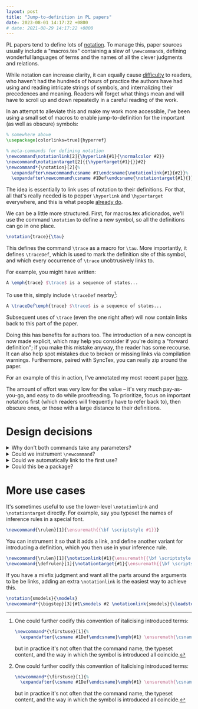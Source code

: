 ```yaml
---
layout: post
title: "Jump-to-definition in PL papers"
date: 2023-08-01 14:17:22 +0800
# date: 2021-08-29 14:17:22 +0800
---
```


<!-- Wrangling your LaTeX notation -->

PL papers tend to define lots of [notation](https://www.jsoftware.com/papers/tot.htm).
To manage this, paper sources usually include a "macros.tex" containing a slew of `\newcommand`s, defining wonderful languages of terms and the names of all the clever judgments and relations.

<!-- For this reason, -->

<!-- The benefit of this is being able to express ideas succinctly and clearly. -->
<!-- tower of abstractions on top of discrete math concepts so writing everything in type theory would be too much -->
<!-- Consequently, -->

<!-- Ē Ĕ Ë 𝔼 -->

<!-- For authors, this is great. There is the benefit of seeing the paper in both explicit and typeset forms, leading to an even greater ability to pile on the abstraction. -->

<!-- there is no problem, since they can see the source -->

<!-- For readers, it can make the paper [impenetrable](https://blog.sigplan.org/2020/09/29/pl-notation-is-a-barrier-to-entry/). -->

While notation can increase clarity, it can equally cause [difficulty](https://blog.sigplan.org/2020/09/29/pl-notation-is-a-barrier-to-entry/) to readers, who
haven't had the hundreds of hours of practice the authors have had using and reading intricate strings of symbols, and internalizing their precedences and meaning.
Readers will forget what things mean and will have to scroll up and down repeatedly in a careful reading of the work.

<!-- while you can easily distinguish E from E from E by its long name, it may take a while before they can. -->

<!-- Since we are stuck with LaTeX for the foreseeable future, to make your paper more accessible, consider helping them to this, by helping them jump to definition. -->
<!-- here is a more compact and opinionated set of macros. -->

In an attempt to alleviate this and make my work more accessible, I've been using a small set of macros to enable jump-to-definition for the important (as well as obscure) symbols:

<!-- help readers -->

```latex
% somewhere above
\usepackage[colorlinks=true]{hyperref}

% meta-commands for defining notation
\newcommand\notationlink[2]{\hyperlink{#1}{\normalcolor #2}}
\newcommand\notationtarget[2]{{\hypertarget{#1}{}}#2}
\newcommand*{\notation}[2]{%
  \expandafter\newcommand\csname #1\endcsname{\notationlink{#1}{#2}}%
  \expandafter\newcommand\csname #1Def\endcsname{\notationtarget{#1}{}}}
```

The idea is essentially to link uses of notation to their definitions. For that, all that's really needed is to pepper `\hyperlink` and `\hypertarget` everywhere, and this is what people [already do](https://damaru2.github.io/general/notations_with_links/).

We can be a little more structured. First, for macros.tex aficionados, we'll use the command `\notation` to define a new symbol, so all the definitions can go in one place.

```latex
\notation{trace}{\tau}
```

This defines the command `\trace` as a macro for `\tau`.
More importantly, it defines `\traceDef`, which is used to mark the definition site of this symbol, and which every occurrence of `\trace` unobtrusively links to.

For example, you might have written:

```latex
A \emph{trace} $\trace$ is a sequence of states...
```

To use this, simply include `\traceDef` nearby[^1]:

```latex
A \traceDef\emph{trace} $\trace$ is a sequence of states...
```

Subsequent uses of `\trace` (even the one right after) will now contain links back to this part of the paper.

<!-- There are benefits for authors too. -->
Doing this has benefits for authors too.
The introduction of a new concept is now made explicit, which may help you consider if you're doing a "forward definition"; if you make this mistake anyway, the reader has some recourse.
It can also help spot mistakes due to broken or missing links via compilation warnings.
Furthermore, paired with SyncTex, you can really zip around the paper.
<!-- navigation around the paper is supercharged. -->

For an example of this in action, I've annotated my most recent paper [here]().

The amount of effort was very low for the value &ndash; it's very much pay-as-you-go, and easy to do while proofreading.
To prioritize, focus on important notations first (which readers will frequently have to refer back to), then obscure ones, or those with a large distance to their definitions.

<!-- Of course, all this only helps if it goes on top of focused effort to simplify and standardize your notation. -->

<!-- Read on for a discussion of the [design](#design-decisions) and more advanced [use cases](#more-use-cases). -->

# Design decisions

<details><summary>Why don't both commands take any parameters?</summary>

For `\traceDef`, it's so you can place it anywhere, alongside what you already write. To continue the example from before:

```latex
A \traceDef\emph{trace} $\trace$ is a sequence of states...
```

Anchoring the definition to a specific word, e.g. `\traceDef{\emph{trace}}`, isn't much of an improvement. Also, the way in which notation is introduced is highly varied[^1], so further structure seems counterproductive.

On the other hand, `\trace` taking no argument may seem like a deficiency: how should we replace a `\newcommand` with parameters?

```latex
\newcommand*{\bigstep}[3]{#1\leadsto_{#2}#3}
% what's the \notation equivalent?

% a use
We define the relation \bigstep{e}{\trace}{v} as follows...
```

The reason is that we seldom want the entire term to become a link: it's possible we want to introduce notation for subterms, like the metavariable `e`.

My suggested way forward is to define notation for some essential symbol in the term, then use it in the definition of the term macro.

```latex
\notation{bigstepto}{\leadsto}
\newcommand*{\bigstep}[3]{#1\bigstepto_{#2}#3}

We define the relation \bigsteptoDef\bigstep{e}{\trace}{v} as follows...
```

This way, which portion becomes a link is always well-defined, and there is no problem with nesting notations.
</details>

<details><summary>Could we instrument <code>\newcommand</code>?</summary>
I briefly entertained the idea of instrumenting `\newcommand` to automate defining notations.
However, `\newcommand` is used for all kinds of things, not just definitions.
We would also have to handle the case of a command having parameters (see previous point).
</details>

<details><summary>Could we automatically link to the first use?</summary>
An early version of this defined a command that redefined itself after the first time it was used, so subsequent uses would link back to the first one.
This seemed like a nice idea, based on the assumption that "forward definitions" should be avoided.

However, this can be fragile when used with figures, which may end up ordered before any given text on a page, and it is sometimes natural to defer a formal definition until after an intuitive use has been explained.

The current simpler design, relying on manual annotation of the definition site, is hence more robust.
</details>
<details><summary>Could this be a package?</summary>
This is deliberately not a package to keep it transparent. It's also tiny.
</details>

# More use cases

It's sometimes useful to use the lower-level `\notationlink` and `\notationtarget` directly.
For example, say you typeset the names of inference rules in a special font.

```latex
\newcommand{\rulen}[1]{\ensuremath{{\bf \scriptstyle #1}}}
```

You can instrument it so that it adds a link, and define another variant for introducing a definition, which you then use in your inference rule.

```latex
\newcommand{\rulen}[1]{\notationlink{#1}{\ensuremath{{\bf \scriptstyle #1}}}}
\newcommand{\defrulen}[1]{\notationtarget{#1}{\ensuremath{{\bf \scriptstyle #1}}}}
```

If you have a mixfix judgment and want all the parts around the arguments to be be links, adding an extra `\notationlink` is the easiest way to achieve this.

```latex
\notation{smodels}{\models}
\newcommand*{\bigstep}[3]{#1\smodels #2 \notationlink{smodels}{\leadsto} #3}
```

[^1]: One could further codify this convention of italicising introduced terms:

    ```latex
    \newcommand*{\firstuse}[1]{%
      \expandafter{\csname #1Def\endcsname}\emph{#1} \ensuremath{\csname #1\endcsname}}
    ```
    
    but in practice it's not often that the command name, the typeset content, and the way in which the symbol is introduced all coincide.

<!--


Not everything is introduced in a formal definition. Stuff implicitly like in a grammar saying x is a var without any other notation than just writing the nonterminal

Going even further generating an index
this is the point at which it starts to become yak shaving, but why not

Statements. Takes this idea to its conclusion. Might be a bit too heavyweight for people. If you want something lighter this is it


https://ctan.math.washington.edu/tex-archive/macros/latex/contrib/stex/sty/statements/statements.pdf

https://tex.stackexchange.com/questions/271745/link-to-definition-for-each-command-in-mathmode

https://www.overleaf.com/learn/latex/Indices

https://tex.stackexchange.com/questions/150849/a-command-to-define-other-commands-with-arguments


latex blog post

- this
    ```\
    sd '\\newcommand\*\{\\([^}]*)\}\{(.*)\}' '\\newsdefinition{$1}{$2}' macros.tex
    sd '\\newcommand\*\{\\([^}]*)\}\{(.*)\}' '\\notation{$1}{$2}' macros.tex
    ```
- clean up lol.tex
- redefining cmds https://tex.stackexchange.com/questions/71092/automatic-species-names-in-latex-command-that-does-something-differently-the-s
- https://tex.stackexchange.com/questions/104023/what-is-a-token
- https://tex.stackexchange.com/questions/556915/why-do-i-have-to-put-braces-around-my-macro-for-subscripts-indices
- commits in paper repo
- write the post
- New command star
- https://www.overleaf.com/learn/latex/Glossaries


% \notation{trace}{\tau} 

% A \firstuse{trace}{trace} $\trace$ is a sequence of states...

% \newcommand*{\zz}[0]{res}

% In the interest of simplicity, no syntax is provided for instrumenting/wrapping \newcommand.
% The idea is to use this to define terminals, then use the terminals in other macros, so just one part of. It's also unlikely you want the entire syntax to be highlighted, e.g. if you define a judgement A,B,C |= phi ~> D,E,F, this would allow you to make only (say) the ~> a link. But then again you probably don't want the entire thing to be made into a link. if A is a metavariable it to be a link to where it is first introduced.

% TODO
% newcommand*


% https://tex.stackexchange.com/questions/445597/how-to-link-to-the-references-in-the-definition
% https://damaru2.github.io/general/notations_with_links/


% https://tex.stackexchange.com/questions/521254/how-to-use-csname-to-call-a-command-with-an-argument
% https://tex.stackexchange.com/questions/302308/defining-a-command-to-define-an-asterisk-command
% https://tex.stackexchange.com/questions/73271/how-to-redefine-or-patch-the-newcommand-command
% https://tex.stackexchange.com/questions/287657/learning-to-use-xparse

% an earlier version found the first use and marked it. but this is fragile because for example, a figure might appear above the definition
% firstuse -> definition?

% can use incrementlly. don't have to define first use. though a bit pointless without

-->

